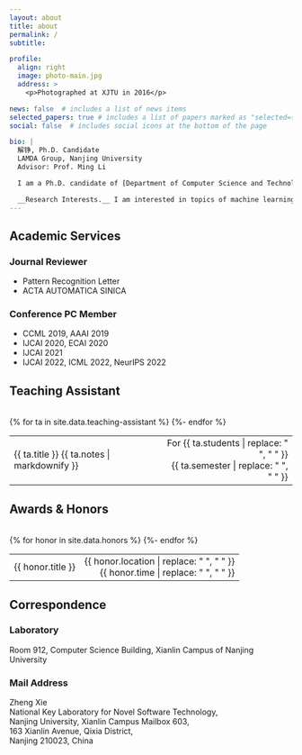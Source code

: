 ```yaml
---
layout: about
title: about
permalink: /
subtitle:

profile:
  align: right
  image: photo-main.jpg
  address: >
    <p>Photographed at XJTU in 2016</p>

news: false  # includes a list of news items
selected_papers: true # includes a list of papers marked as "selected={true}"
social: false  # includes social icons at the bottom of the page

bio: |
  解铮, Ph.D. Candidate  
  LAMDA Group, Nanjing University  
  Advisor: Prof. Ming Li

  I am a Ph.D. candidate of [Department of Computer Science and Technology](http://cs.nju.edu.cn/) in [Nanjing University](http://www.nju.edu.cn/), and a member of [LAMDA Group](http://www.lamda.nju.edu.cn/), led by [Prof. Zhi-Hua Zhou](http://cs.nju.edu.cn/zhouzh/). Before that, I received my B.Eng. degree in Computer Science and Technology in June 2016 from [Xi'an Jiaotong University](http://www.xjtu.edu.cn/).

  __Research Interests.__ I am interested in topics of machine learning, especially learning from imbalanced and incomplete supervision. Related topics include AUC optimization, learn to rank, positive-unlabeled learning, self-training, and semi-supervised learning on graphs.
---
```


<!-- https://v3.bootcss.com/css/#grid-intro -->


## Academic Services

### Journal Reviewer

- Pattern Recognition Letter  
- ACTA AUTOMATICA SINICA


### Conference PC Member
- CCML 2019, AAAI 2019  
- IJCAI 2020, ECAI 2020
- IJCAI 2021
- IJCAI 2022, ICML 2022, NeurIPS 2022


<div class="teaching-assistant">
  <h2>Teaching Assistant</h2>

  <br>
  <div class="table-responsive">
    <table class="table table-sm table-borderless">
      {% for ta in site.data.teaching-assistant %}
      <tr>
        <td>
          <span class="ta-title"> {{ ta.title }}  </span>
          {{ ta.notes | markdownify }}
        </td>
        <td align="right">
          <span class="ta-time"> For&nbsp;{{ ta.students | replace: " ", "&nbsp;" }} <br> {{ ta.semester | replace: " ", "&nbsp;" }}  </span>
        </td>
      </tr>
    {%- endfor %} 
    </table>
  </div>
</div>

<div class="honors">
  <h2>Awards & Honors</h2>

  <br>
  <div class="table-responsive">
    <table class="table table-sm table-borderless">
      {% for honor in site.data.honors %}
      <tr>
        <td>
          <!-- {{ item.content | remove: '<p>' | remove: '</p>' | emojify }} -->
          <!-- <th scope="row">{{ honor.title }}</th> -->
          <span class="honor-title"> {{ honor.title }}  </span>
        </td>
        <td align="right">
          <span class="honor-time"> {{ honor.location | replace: " ", "&nbsp;" }} <br> {{ honor.time | replace: " ", "&nbsp;" }}  </span>
        </td>
      </tr>
    {%- endfor %} 
    </table>
  </div>
</div>


## Correspondence

### Laboratory
Room 912, Computer Science Building, Xianlin Campus of Nanjing University

### Mail Address
Zheng Xie  
National Key Laboratory for Novel Software Technology,  
Nanjing University, Xianlin Campus Mailbox 603,  
163 Xianlin Avenue, Qixia District,  
Nanjing 210023, China

<!-- Link to your social media connections, too. This theme is set up to use [Font Awesome icons](http://fortawesome.github.io/Font-Awesome/) and [Academicons](https://jpswalsh.github.io/academicons/), like the ones below. Add your Facebook, Twitter, LinkedIn, Google Scholar, or just disable all of them. -->
